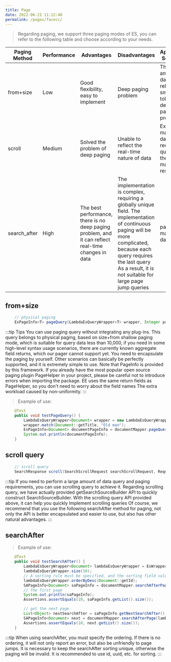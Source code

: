 ```yaml
---
title: Page
date: 2022-06-21 11:12:40
permalink: /pages/facecc/
---
```

> Regarding paging, we support three paging modes of ES, you can refer to the following table and choose according to your needs.

| Paging Method | Performance | Advantages | Disadvantages | Application Scenarios |
| --- | --- | --- | --- | --- |
| from+size | Low | Good flexibility, easy to implement | Deep paging problem | The amount of data is relatively small, can tolerate deep paging problems |
| scroll | Medium | Solved the problem of deep paging | Unable to reflect the real-time nature of data | Export of massive data requires querying the data of massive result sets |
| search_after | High | The best performance, there is no deep paging problem, and it can reflect real-time changes in data | The implementation is complex, requiring a globally unique field. The implementation of continuous paging will be more complicated, because each query requires the last query As a result, it is not suitable for large page jump queries | paging of massive data |


## from+size
````java
    // physical paging
    EsPageInfo<T> pageQuery(LambdaEsQueryWrapper<T> wrapper, Integer pageNum, Integer pageSize);
````

:::tip Tips
You can use paging query without integrating any plug-ins. This query belongs to physical paging, based on size+from shallow paging mode, which is suitable for query data less than 10,000, if you need
In some high-level syntax usage scenarios, there are currently known aggregate field returns, which our pager cannot support yet. You need to encapsulate the paging by yourself. Other scenarios can basically be perfectly supported, and it is extremely simple to use.
Note that PageInfo is provided by this framework. If you already have the most popular open source paging plugin PageHelper in your project, please be careful not to introduce errors when importing the package. EE uses the same return fields as PageHelper, so you don't need to worry about the field names The extra workload caused by non-uniformity.
:::

> Example of use:

````java
    @Test
    public void testPageQuery() {
        LambdaEsQueryWrapper<Document> wrapper = new LambdaEsQueryWrapper<>();
        wrapper.match(Document::getTitle, "Old man");
        EsPageInfo<Document> documentPageInfo = documentMapper.pageQuery(wrapper,1,10);
        System.out.println(documentPageInfo);
    }
````

## scroll query

````java
    // scroll query
    SearchResponse scroll(SearchScrollRequest searchScrollRequest, RequestOptions requestOptions) throws IOException;
````

:::tip
If you need to perform a large amount of data query and paging requirements, you can use scrolling query to achieve it. Regarding scrolling query, we have actually provided getSearchSourceBuilder API to quickly construct SearchSourceBuilder. With the scrolling query API provided above, it can help you quickly Implement scrolling queries
Of course, we recommend that you use the following searchAfter method for paging, not only the API is better encapsulated and easier to use, but also has other natural advantages.
:::

## searchAfter

> Example of use:

````java
    @Test
    public void testSearchAfter() {
        LambdaEsQueryWrapper<Document> lambdaEsQueryWrapper = EsWrappers.lambdaQuery(Document.class);
        lambdaEsQueryWrapper.size(10);
        // A sorting rule must be specified, and the sorting field value must be unique. Here I choose to use id to sort. Actually, it can be freely specified according to the business scenario. It is not recommended to use the creation time, because it may be the same        lambdaEsQueryWrapper.orderByDesc(Document::getStarNum);
        lambdaEsQueryWrapper.orderByDesc(Document::getId);
        SAPageInfo<Document> saPageInfo = documentMapper.searchAfterPage(lambdaEsQueryWrapper, null, 10);
        // The first page
        System.out.println(saPageInfo);
        Assertions.assertEquals(10, saPageInfo.getList().size());

        // get the next page
        List<Object> nextSearchAfter = saPageInfo.getNextSearchAfter();
        SAPageInfo<Document> next = documentMapper.searchAfterPage(lambdaEsQueryWrapper, nextSearchAfter, 10);
        Assertions.assertEquals(10, next.getList().size());
    }
````

:::tip
When using searchAfter, you must specify the ordering. If there is no ordering, it will not only report an error, but also be unfriendly to page jumps.
It is necessary to keep the searchAfter sorting unique, otherwise the paging will be invalid. It is recommended to use id, uuid, etc. for sorting.
:::